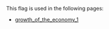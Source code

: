 This flag is used in the following pages:
 - [growth_of_the_economy_1](../events/growth_of_the_economy_1.md)
